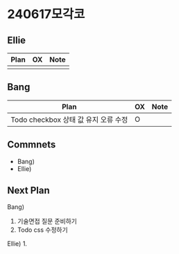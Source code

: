 # 240617모각코

## Ellie

| Plan                 | OX  | Note |
| -------------------- | --- | ---- |
|                      |     |      |

## Bang

| Plan                  | OX  | Note |
| --------------------- | --- | ---- |
| Todo checkbox 상태 값 유지 오류 수정 |  O  |    |

## Commnets

- Bang)
- Ellie)

## Next Plan

Bang)
1. 기술면접 질문 준비하기
2. Todo css 수정하기

Ellie)
1. 

